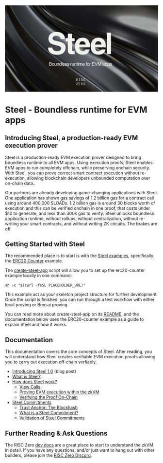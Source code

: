 ![Steel banner](./steel-banner.png)

# Steel - Boundless runtime for EVM apps

## Introducing Steel, a production-ready EVM execution prover

Steel is a production-ready EVM execution prover designed to bring boundless runtime to all EVM apps. Using execution proofs, Steel enables EVM apps to run completely offchain, while preserving onchain security.  With Steel, you can prove correct smart contract execution without re-execution, allowing blockchain developers unbounded computation over on-chain data.. 

Our partners are already developing game-changing applications with Steel.  One application has shown gas savings of 1.2 billion gas for a contract call using around 400,000 SLOADs. 1.2 billion gas is around 30 blocks worth of execution and this can be verified onchain in one proof, that costs under $10 to generate, and less than 300k gas to verify. Steel unlocks boundless application runtime, without rollups, without centralization, without re-writing your smart contracts, and without writing ZK circuits. The brakes are off.

## Getting Started with Steel

The recommended place is to start is with the [Steel examples](../examples/README.md), specifically the [ERC20 Counter](../examples/erc20-counter/README.md) example. 

The [create-steel-app](book/create-steel-app/) script will allow you to set up the erc20-counter example locally in one command:

`sh -c "$(curl -fsSL PLACEHOLDER_URL)"`

This example act as your skeleton project structure for further development. Once the script is finished, you can run through a test workflow with either local proving or Bonsai proving. 

You can read more about create-steel-app on its [README](book/create-steel-app/README.md), and the documentation below uses the ERC20-counter example as a guide to explain Steel and how it works.

## Documentation 

This documentation covers the core concepts of Steel. After reading, you will understand how Steel creates verifiable EVM execution proofs allowing you to carry out execution off-chain verfiably. 

   - [Introducing Steel 1.0](https://risczero.com/blog/introducing-steel-1.0) (blog post)
   - [What is Steel?](book/what-is-steel.md)
   - [How does Steel work?](book/how-does-steel-work.md)
     - [View Calls](book/how-does-steel-work.md#view-calls)
     - [Proving EVM execution within the zkVM](book/how-does-steel-work.md#proving-evm-execution-within-the-zkvm)
     - [Verifying the Proof On-Chain](book/how-does-steel-work.md#verifying-the-proof-on-chain)
   - [Steel Commitments](book/steel-commitments.md)
     - [Trust Anchor: The Blockhash](book/steel-commitments.md#steels-trust-anchor-the-blockhash)
     - [What is a Steel Commitment?](book/steel-commitments.md#what-is-a-steel-commitment)
     - [Validation of Steel Commitments](book/steel-commitments.md#validation-of-steel-commitments)

## Further Reading & Ask Questions

The RISC Zero [dev docs](https://dev.risczero.com/api/) are a great place to start to understand the zkVM in detail. If you have any questions, and/or just want to hang out with other builders, please join the [RISC Zero Discord](https://discord.com/invite/risczero).